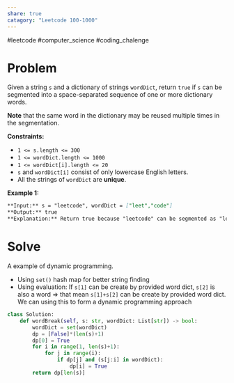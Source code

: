 ```yaml
---
share: true
catagory: "Leetcode 100-1000"
---
```

#leetcode #computer_science #coding_chalenge

# Problem

Given a string `s` and a dictionary of strings `wordDict`, return `true` if `s` can be segmented into a space-separated sequence of one or more dictionary words.

**Note** that the same word in the dictionary may be reused multiple times in the segmentation.

**Constraints:**

- `1 <= s.length <= 300`
- `1 <= wordDict.length <= 1000`
- `1 <= wordDict[i].length <= 20`
- `s` and `wordDict[i]` consist of only lowercase English letters.
- All the strings of `wordDict` are **unique**.

**Example 1:**
```markdown
**Input:** s = "leetcode", wordDict = ["leet","code"]
**Output:** true
**Explanation:** Return true because "leetcode" can be segmented as "leet code".
```

# Solve
A example of dynamic programming.
- Using `set()` hash map for better string finding
- Using evaluation: If `s[1]` can be create by provided word dict, `s[2]` is also a word => that mean `s[1]+s[2]` can be create by provided word dict. We can using this to form a dynamic programming approach

```python
class Solution:
    def wordBreak(self, s: str, wordDict: List[str]) -> bool:
        wordDict = set(wordDict)
        dp = [False]*(len(s)+1)
        dp[0] = True
        for i in range(1, len(s)+1):
            for j in range(i):
                if dp[j] and (s[j:i] in wordDict):
                    dp[i] = True
        return dp[len(s)]
```